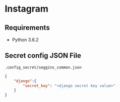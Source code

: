 # Instagram

## Requirements
 - Python 3.6.2

## Secret config JSON File

```.config_secret/seggins_common.json```

```json
{
	"django":{
		"secret_key": "<django secret key value>"
	}
}
```